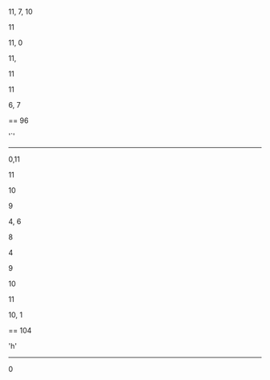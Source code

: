 11, 7, 10

11

11, 0

11,

11

11

6, 7

== 96

'`'

------

0,11

11

10

9

4, 6

8

4

9

10

11

10, 1

== 104

'h'

------

0


